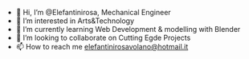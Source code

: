 - 👋 Hi, I’m @Elefantinirosa, Mechanical Engineer
- 👀 I’m interested in Arts&Technology
- 🌱 I’m currently learning Web Development &  modelling with Blender
- 💞️ I’m looking to collaborate on Cutting Egde Projects
- 📫 How to reach me elefantinirosavolano@hotmail.it

<!---
Elefantinirosa/Elefantinirosa is a ✨ special ✨ repository because its `README.md` (this file) appears on your GitHub profile.
You can click the Preview link to take a look at your changes.
--->
